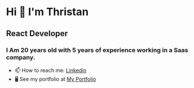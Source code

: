 <h1> Hi 👋 I'm Thristan </h1>

<h2> React Developer </h2>

<h3>
  I Am 20 years old with 5 years of experience
  working in a Saas company.
</h3>

* 📫 How to reach me: <a href="https://www.linkedin.com/in/thristan-gabriel/" target="_blank">Linkedin</a>
* 🖥️  See my portfolio at <a href="https://thristan-9.github.io/Portfolio/" target="blank">My Portfolio</a>


